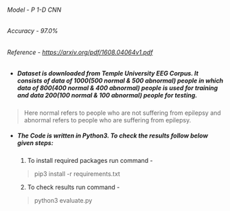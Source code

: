 ###### Model - P 1-D CNN

###### Accuracy - 97.0% 

###### Reference - https://arxiv.org/pdf/1608.04064v1.pdf 

- ##### Dataset is downloaded from Temple University EEG Corpus. It consists of data of 1000(500 normal & 500 abnormal) people in which data of 800(400 normal & 400 abnormal) people is used for training and data 200(100 normal & 100 abnormal) people for testing.

> Here normal refers to people who are not suffering from epilepsy and abnormal refers to people who are suffering from epilepsy. 
- ##### The Code is written in Python3. To check the results follow below given steps:

  1. To install required packages run command -
   > pip3 install -r requirements.txt
  2. To check results run command -
   > python3 evaluate.py
